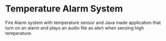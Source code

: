 # Temperature Alarm System

Fire Alarm system with temperature sensor and Java made application that turn on an alarm 
and plays an audio file as alert when sensing high temperature.

